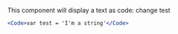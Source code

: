 This component will display a text as code: change test

```jsx
<Code>var test = 'I'm a string'</Code>
```

